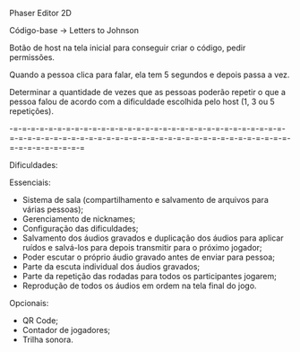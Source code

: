 Phaser Editor 2D

Código-base -> Letters to Johnson

Botão de host na tela inicial para conseguir criar o código, pedir permissões.

Quando a pessoa clica para falar, ela tem 5 segundos e depois passa a vez.

Determinar a quantidade de vezes que as pessoas poderão repetir o que a pessoa falou de acordo com a dificuldade escolhida pelo host (1, 3 ou 5 
repetições).

-=-=-=-=-=-=-=-=-=-=-=-=-=-=-=-=-=-=-=-=-=-=-=-=-=-=-=-=-=-=-=-=-=-=-=-=-=-=-=-=-=-=-=-=-=-=-=-=-=-=-=-=-=-=-=-=-=-=-=-=-=-=-=-=-=-=-=-=-=-=-=-=

Dificuldades:

Essenciais:

- Sistema de sala (compartilhamento e salvamento de arquivos para várias pessoas);
- Gerenciamento de nicknames;
- Configuração das dificuldades;
- Salvamento dos áudios gravados e duplicação dos áudios para aplicar ruídos e salvá-los para depois transmitir para o próximo jogador;
- Poder escutar o próprio áudio gravado antes de enviar para pessoa;
- Parte da escuta individual dos áudios gravados;
- Parte da repetição das rodadas para todos os participantes jogarem;
- Reprodução de todos os áudios em ordem na tela final do jogo.

Opcionais:
- QR Code;
- Contador de jogadores;
- Trilha sonora.

